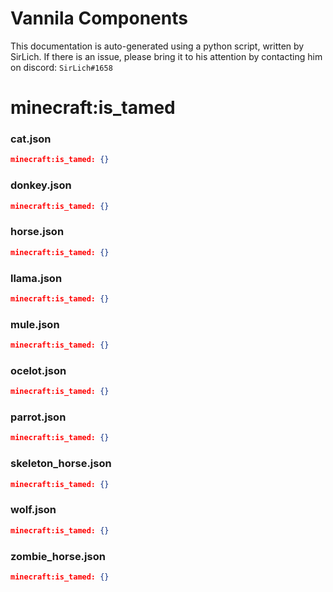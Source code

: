 # Vannila Components
This documentation is auto-generated using a python script, written by SirLich. If there is an issue, please bring it to his attention by contacting him on discord: `SirLich#1658`

# minecraft:is_tamed
### cat.json
```JSON
minecraft:is_tamed: {}
```

### donkey.json
```JSON
minecraft:is_tamed: {}
```

### horse.json
```JSON
minecraft:is_tamed: {}
```

### llama.json
```JSON
minecraft:is_tamed: {}
```

### mule.json
```JSON
minecraft:is_tamed: {}
```

### ocelot.json
```JSON
minecraft:is_tamed: {}
```

### parrot.json
```JSON
minecraft:is_tamed: {}
```

### skeleton_horse.json
```JSON
minecraft:is_tamed: {}
```

### wolf.json
```JSON
minecraft:is_tamed: {}
```

### zombie_horse.json
```JSON
minecraft:is_tamed: {}
```

